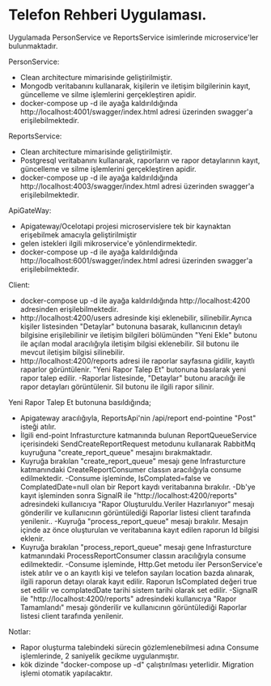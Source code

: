 # Telefon Rehberi Uygulaması.

Uygulamada PersonService ve ReportsService isimlerinde microservice'ler bulunmaktadır.


PersonService:
 - Clean architecture mimarisinde geliştirilmiştir.
 - Mongodb veritabanını kullanarak, kişilerin ve iletişim bilgilerinin kayıt, güncelleme ve silme işlemlerini gerçekleştiren apidir.
 - docker-compose up -d ile ayağa kaldırıldığında http://localhost:4001/swagger/index.html adresi üzerinden swagger'a erişilebilmektedir.

ReportsService:
 - Clean architecture mimarisinde geliştirilmiştir.
 - Postgresql veritabanını kullanarak, raporların ve rapor detaylarının kayıt, güncelleme ve silme işlemlerini gerçekleştiren apidir.
 - docker-compose up -d ile ayağa kaldırıldığında http://localhost:4003/swagger/index.html adresi üzerinden swagger'a erişilebilmektedir.


ApiGateWay:
- Apigateway/Ocelotapi projesi microservislere tek bir kaynaktan erişebilmek amacıyla geliştirilmiştir
- gelen istekleri ilgili mikroservice'e yönlendirmektedir.
- docker-compose up -d ile ayağa kaldırıldığında http://localhost:6001/swagger/index.html adresi üzerinden swagger'a erişilebilmektedir.

Client:
- docker-compose up -d ile ayağa kaldırıldığında http://localhost:4200 adresinden erişilebilmektedir.
- http://localhost:4200/users adresinde kişi eklenebilir, silinebilir.Ayrıca kişiler listesinden "Detaylar" butonuna basarak, kullanıcının detaylı bilgisine erişilebilinir ve iletişim bilgileri bölümünden "Yeni Ekle" butonu ile açılan modal aracılığıyla iletişim bilgisi eklenebilir. Sil butonu ile mevcut iletişim bilgisi silinebilir.
- http://localhost:4200/reports adresi ile raporlar sayfasına gidilir, kayıtlı raparlor görüntülenir. "Yeni Rapor Talep Et" butonuna basılarak yeni rapor talep edilir. 
-Raporlar listesinde,  "Detaylar" butonu aracılığı ile rapor detayları görüntülenir. Sil butonu ile ilgili rapor silinir.


Yeni Rapor Talep Et butonuna basıldığında;
- Apigateway aracılığıyla, ReportsApi'nin  /api/report end-pointine "Post" isteği atılır.
- İlgili end-point Infrasturcture katmanında bulunan ReportQueueService içerisindeki SendCreateReportRequest metodunu kullanarak RabbitMq kuyruğuna "create_report_queue" mesajını bırakmaktadır.
- Kuyruğa bırakılan  "create_report_queue" mesajı gene Infrasturcture katmanındaki CreateReportConsumer classın aracılığıyla consume edilmektedir.
-Consume işleminde, IsComplated=false ve ComplatedDate=null olan bir Report kaydı veritabanına bırakılır.
-Db'ye kayıt işleminden sonra SignalR ile "http://localhost:4200/reports" adresindeki kullanıcıya "Rapor Oluşturuldu.Veriler Hazırlanıyor" mesajı gönderilir  ve kullanıcının görüntülediği Raporlar listesi client tarafında yenilenir..
-Kuyruğa "process_report_queue" mesajı bırakılır. Mesajın içinde az önce oluşturulan ve veritabanına kayıt edilen raporun Id bilgisi eklenir.
- Kuyruğa bırakılan  "process_report_queue" mesajı gene Infrasturcture katmanındaki ProcessReportConsumer classın aracılığıyla consume edilmektedir.
-Consume işleminde, Http.Get metodu iler PersonService'e istek atılır ve o an kayıtlı kişi ve telefon sayıları location bazda alınarak, ilgili raporun detayı olarak kayıt edilir. Raporun IsComplated değeri true set edilir ve complatedDate tarihi sistem tarihi olarak set edilir.
-SignalR ile "http://localhost:4200/reports" adresindeki kullanıcıya "Rapor Tamamlandı" mesajı gönderilir ve kullanıcının görüntülediği Raporlar listesi client tarafında yenilenir.

Notlar:
- Rapor oluşturma talebindeki sürecin gözlemlenebilmesi adına Consume işlemlerinde, 2 saniyelik gecikme uygulanmıştır.
- kök dizinde "docker-compose up -d" çalıştırılması yeterlidir. Migration işlemi otomatik yapılacaktır.